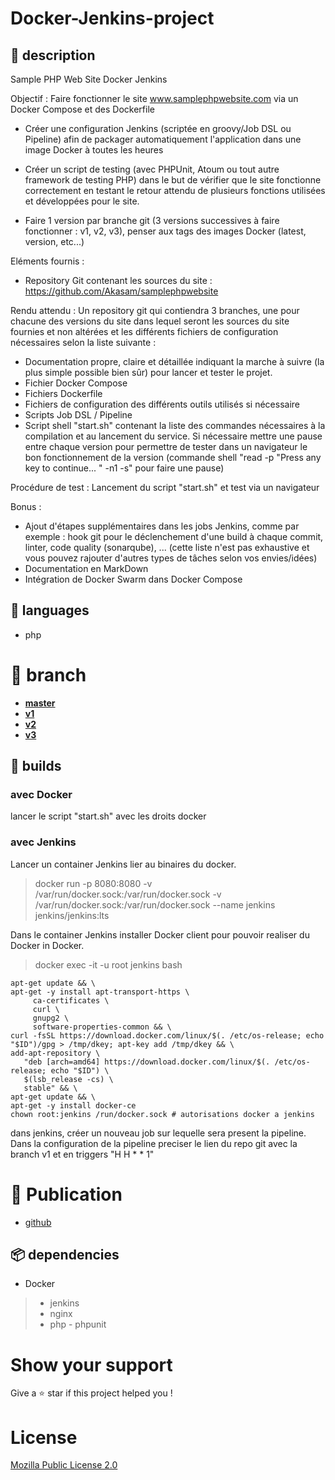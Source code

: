 
# Docker-Jenkins-project
##  :book: description

Sample PHP Web Site Docker Jenkins

Objectif :
Faire fonctionner le site www.samplephpwebsite.com via un Docker Compose et des Dockerfile

- Créer une configuration Jenkins (scriptée en groovy/Job DSL ou Pipeline) afin de packager automatiquement l'application dans une image Docker à toutes les heures

- Créer un script de testing (avec PHPUnit, Atoum ou tout autre framework de testing PHP) dans le but de vérifier que le site fonctionne correctement en testant le retour attendu de plusieurs fonctions utilisées et développées pour le site.

- Faire 1 version par branche git (3 versions successives à faire fonctionner : v1, v2, v3), penser aux tags des images Docker (latest, version, etc...)

Eléments fournis :
- Repository Git contenant les sources du site : https://github.com/Akasam/samplephpwebsite

Rendu attendu :
Un repository git qui contiendra 3 branches, une pour chacune des versions du site dans lequel seront les sources du site fournies et non altérées et les différents fichiers de configuration nécessaires selon la liste suivante : 
- Documentation propre, claire et détaillée indiquant la marche à suivre (la plus simple possible bien sûr) pour lancer et tester le projet.
- Fichier Docker Compose
- Fichiers Dockerfile
- Fichiers de configuration des différents outils utilisés si nécessaire
- Scripts Job DSL / Pipeline
- Script shell "start.sh" contenant la liste des commandes nécessaires à la compilation et au lancement du service. Si nécessaire mettre une pause entre chaque version pour permettre de tester dans un navigateur le bon fonctionnement de la version (commande shell "read -p "Press any key to continue... " -n1 -s" pour faire une pause)

Procédure de test :
Lancement du script "start.sh" et test via un navigateur

Bonus :
- Ajout d'étapes supplémentaires dans les jobs Jenkins, comme par exemple : hook git pour le déclenchement d'une build à chaque commit, linter, code quality (sonarqube), ... (cette liste n'est pas exhaustive et vous pouvez rajouter d'autres types de tâches selon vos envies/idées)
- Documentation en MarkDown
- Intégration de Docker Swarm dans Docker Compose

##  :floppy_disk: languages
- php
#  :flags: branch
- **[master](../../tree/master)**
- **[v1](../../tree/v1)**
- **[v2](../../tree/v2)**
- **[v3](../../tree/v3)**

##  :hammer: builds
### avec Docker
lancer le script "start.sh" avec les droits docker
### avec Jenkins
Lancer un container Jenkins lier au binaires du docker.

> docker run -p 8080:8080 -v /var/run/docker.sock:/var/run/docker.sock -v /var/run/docker.sock:/var/run/docker.sock --name jenkins jenkins/jenkins:lts

Dans le container Jenkins installer Docker client pour pouvoir realiser du Docker in Docker.

> docker exec -it -u root jenkins bash

    apt-get update && \
    apt-get -y install apt-transport-https \
         ca-certificates \
         curl \
         gnupg2 \
         software-properties-common && \
    curl -fsSL https://download.docker.com/linux/$(. /etc/os-release; echo "$ID")/gpg > /tmp/dkey; apt-key add /tmp/dkey && \
    add-apt-repository \
       "deb [arch=amd64] https://download.docker.com/linux/$(. /etc/os-release; echo "$ID") \
       $(lsb_release -cs) \
       stable" && \
    apt-get update && \
    apt-get -y install docker-ce
    chown root:jenkins /run/docker.sock # autorisations docker a jenkins
dans jenkins, créer un nouveau job sur lequelle sera present la pipeline. 
Dans la configuration de la pipeline preciser le lien du repo git avec la branch v1 et en triggers "H H * * 1"
# :calling: Publication
- [github](https://github.com/gamegine/Docker-Jenkins-project)
## :package: dependencies
- Docker
> - jenkins
> - nginx
> - php
	 - phpunit
# Show your support
Give a :star: star if this project helped you !
# License
[Mozilla Public License 2.0](LICENSE)
